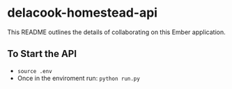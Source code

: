 # delacook-homestead-api

This README outlines the details of collaborating on this Ember application.

## To Start the API  
* `source .env`
* Once in the enviroment run: `python run.py`
